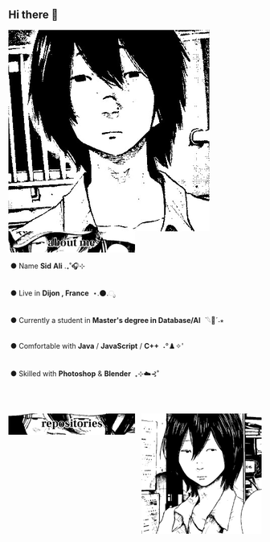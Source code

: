 ## Hi there 👋
<!-- ![Presentation](./Img/presentationGH.gif) -->
<img src="./Img/sekigit1.jpg" align="left" >

<img src="Img/aboutme.jpg" width="50%" >
<br/>




&nbsp;● Name **Sid** **Ali** .₊˚🎧⊹
<br/>
<br/>

&nbsp;● Live in **Dijon , France** &nbsp;⋆.🌑.ೃ
<br/>
<br/>
 
&nbsp;● Currently a student in **Master's degree in Database/AI** &nbsp;ˋ𓆩🔘ˊ˗⭒
<br/>
<br/>
 
&nbsp;● Comfortable with **Java** / **JavaScript** / **C++** &nbsp;˖°♟️✧'
<br/>
<br/>

&nbsp;● Skilled with **Photoshop** & **Blender**  &nbsp;₊⊹݁☁️⊰˚
<br/>
<br/>
<br/>
<br/>

<img src="./Img/sekigit2.jpg" align="right" width="47.5%">
<img src="./Img/sekirepo.jpg" width="50%" >
<!--
<img src="./Img/sekigit3.jpg" width="50%">
<img src="./Img/sekigit4.jpg" width="50%" height="50%">

**0x5id/0x5id** is a ✨ _special_ ✨ repository because its `README.md` (this file) appears on your GitHub profile.

Here are some ideas to get you started:

- 🔭 I’m currently working on ...
- 🌱 I’m currently learning ...
- 👯 I’m looking to collaborate on ...
- 🤔 I’m looking for help with ...
- 💬 Ask me about ...
- 📫 How to reach me: ...
- 😄 Pronouns: ...
- ⚡ Fun fact: ...
-->
